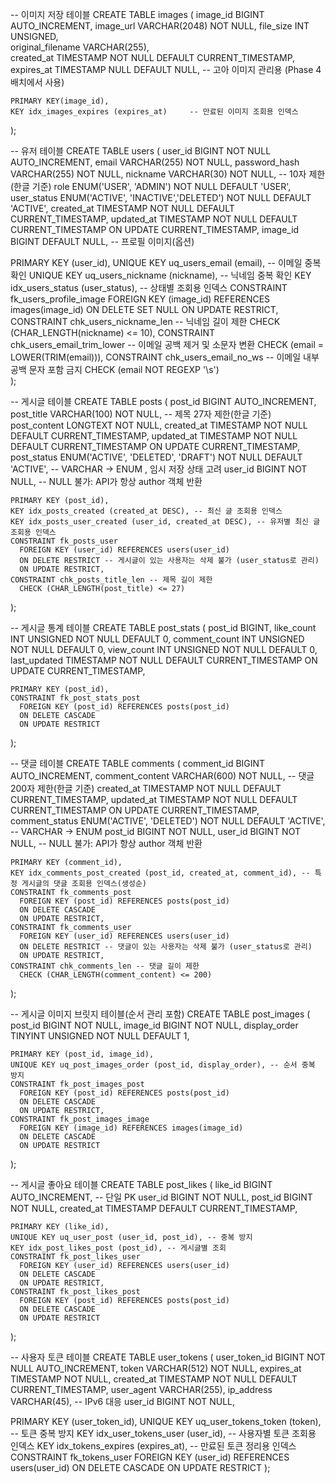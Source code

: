 -- 이미지 저장 테이블
CREATE TABLE images (
    image_id BIGINT AUTO_INCREMENT,
image_url VARCHAR(2048) NOT NULL,
file_size INT UNSIGNED,              
original_filename VARCHAR(255),      
created_at TIMESTAMP NOT NULL DEFAULT CURRENT_TIMESTAMP,
expires_at TIMESTAMP NULL DEFAULT NULL,  -- 고아 이미지 관리용 (Phase 4 배치에서 사용)

    PRIMARY KEY(image_id),
    KEY idx_images_expires (expires_at)     -- 만료된 이미지 조회용 인덱스
);

-- 유저 테이블
CREATE TABLE users (
    user_id BIGINT NOT NULL AUTO_INCREMENT,
email        VARCHAR(255) NOT NULL,
password_hash VARCHAR(255) NOT NULL,
nickname     VARCHAR(30)  NOT NULL, -- 10자 제한(한글 기준)
role ENUM('USER', 'ADMIN') NOT NULL DEFAULT 'USER',
user_status  ENUM('ACTIVE', 'INACTIVE','DELETED') NOT NULL DEFAULT 'ACTIVE',
created_at   TIMESTAMP NOT NULL DEFAULT CURRENT_TIMESTAMP,
updated_at   TIMESTAMP NOT NULL DEFAULT CURRENT_TIMESTAMP ON UPDATE CURRENT_TIMESTAMP,
image_id BIGINT DEFAULT NULL, -- 프로필 이미지(옵션)

PRIMARY KEY (user_id),
UNIQUE KEY uq_users_email (email), -- 이메일 중복 확인
UNIQUE KEY uq_users_nickname (nickname), -- 닉네임 중복 확인
KEY idx_users_status (user_status), -- 상태별 조회용 인덱스
CONSTRAINT fk_users_profile_image
FOREIGN KEY (image_id) REFERENCES images(image_id)
ON DELETE SET NULL
ON UPDATE RESTRICT,
CONSTRAINT chk_users_nickname_len -- 닉네임 길이 제한
CHECK (CHAR_LENGTH(nickname) <= 10),
CONSTRAINT chk_users_email_trim_lower -- 이메일 공백 제거 및 소문자 변환
CHECK (email = LOWER(TRIM(email))),
CONSTRAINT chk_users_email_no_ws -- 이메일 내부 공백 문자 포함 금지
CHECK (email NOT REGEXP '\\s')  
);

-- 게시글 테이블
CREATE TABLE posts (
    post_id BIGINT AUTO_INCREMENT,
post_title VARCHAR(100) NOT NULL, -- 제목 27자 제한(한글 기준)
post_content LONGTEXT NOT NULL,
created_at TIMESTAMP NOT NULL DEFAULT CURRENT_TIMESTAMP,
updated_at TIMESTAMP NOT NULL DEFAULT CURRENT_TIMESTAMP ON UPDATE CURRENT_TIMESTAMP,
post_status ENUM('ACTIVE', 'DELETED', 'DRAFT') NOT NULL DEFAULT 'ACTIVE', -- VARCHAR → ENUM , 임시 저장 상태 고려
    user_id BIGINT NOT NULL, -- NULL 불가: API가 항상 author 객체 반환

    PRIMARY KEY (post_id),
    KEY idx_posts_created (created_at DESC), -- 최신 글 조회용 인덱스
    KEY idx_posts_user_created (user_id, created_at DESC), -- 유저별 최신 글 조회용 인덱스
    CONSTRAINT fk_posts_user
      FOREIGN KEY (user_id) REFERENCES users(user_id)
      ON DELETE RESTRICT -- 게시글이 있는 사용자는 삭제 불가 (user_status로 관리)
      ON UPDATE RESTRICT,
    CONSTRAINT chk_posts_title_len -- 제목 길이 제한
      CHECK (CHAR_LENGTH(post_title) <= 27)
);

-- 게시글 통계 테이블
CREATE TABLE post_stats (
    post_id BIGINT,
like_count INT UNSIGNED NOT NULL DEFAULT 0,
comment_count INT UNSIGNED NOT NULL DEFAULT 0,
view_count INT UNSIGNED NOT NULL DEFAULT 0,
last_updated TIMESTAMP NOT NULL DEFAULT CURRENT_TIMESTAMP ON UPDATE CURRENT_TIMESTAMP,

    PRIMARY KEY (post_id),
    CONSTRAINT fk_post_stats_post 
      FOREIGN KEY (post_id) REFERENCES posts(post_id) 
      ON DELETE CASCADE
      ON UPDATE RESTRICT
);

-- 댓글 테이블
CREATE TABLE comments (
    comment_id BIGINT AUTO_INCREMENT,
comment_content VARCHAR(600) NOT NULL, -- 댓글 200자 제한(한글 기준)
created_at TIMESTAMP NOT NULL DEFAULT CURRENT_TIMESTAMP,
updated_at TIMESTAMP NOT NULL DEFAULT CURRENT_TIMESTAMP ON UPDATE CURRENT_TIMESTAMP,
comment_status ENUM('ACTIVE', 'DELETED') NOT NULL DEFAULT 'ACTIVE', -- VARCHAR → ENUM
    post_id BIGINT NOT NULL,
    user_id BIGINT NOT NULL, -- NULL 불가: API가 항상 author 객체 반환

    PRIMARY KEY (comment_id),
    KEY idx_comments_post_created (post_id, created_at, comment_id), -- 특정 게시글의 댓글 조회용 인덱스(생성순)
    CONSTRAINT fk_comments_post
      FOREIGN KEY (post_id) REFERENCES posts(post_id)
      ON DELETE CASCADE
      ON UPDATE RESTRICT,
    CONSTRAINT fk_comments_user
      FOREIGN KEY (user_id) REFERENCES users(user_id)
      ON DELETE RESTRICT -- 댓글이 있는 사용자는 삭제 불가 (user_status로 관리)
      ON UPDATE RESTRICT,
    CONSTRAINT chk_comments_len -- 댓글 길이 제한
      CHECK (CHAR_LENGTH(comment_content) <= 200)
);

-- 게시글 이미지 브릿지 테이블(순서 관리 포함)
CREATE TABLE post_images (
    post_id BIGINT NOT NULL,
    image_id BIGINT NOT NULL,
display_order TINYINT UNSIGNED NOT NULL DEFAULT 1,

    PRIMARY KEY (post_id, image_id),
    UNIQUE KEY uq_post_images_order (post_id, display_order), -- 순서 중복 방지
    CONSTRAINT fk_post_images_post 
      FOREIGN KEY (post_id) REFERENCES posts(post_id) 
      ON DELETE CASCADE
      ON UPDATE RESTRICT,
    CONSTRAINT fk_post_images_image
      FOREIGN KEY (image_id) REFERENCES images(image_id)
      ON DELETE CASCADE
      ON UPDATE RESTRICT
);

-- 게시글 좋아요 테이블
CREATE TABLE post_likes (
    like_id BIGINT AUTO_INCREMENT, -- 단일 PK
    user_id BIGINT NOT NULL,
    post_id BIGINT NOT NULL,
created_at TIMESTAMP DEFAULT CURRENT_TIMESTAMP,

    PRIMARY KEY (like_id),
    UNIQUE KEY uq_user_post (user_id, post_id), -- 중복 방지
    KEY idx_post_likes_post (post_id), -- 게시글별 조회
    CONSTRAINT fk_post_likes_user 
      FOREIGN KEY (user_id) REFERENCES users(user_id)
      ON DELETE CASCADE
      ON UPDATE RESTRICT,
    CONSTRAINT fk_post_likes_post 
      FOREIGN KEY (post_id) REFERENCES posts(post_id)
      ON DELETE CASCADE
      ON UPDATE RESTRICT
);

-- 사용자 토큰 테이블
CREATE TABLE user_tokens (
    user_token_id BIGINT NOT NULL AUTO_INCREMENT,
token         VARCHAR(512) NOT NULL,
expires_at    TIMESTAMP NOT NULL,
created_at    TIMESTAMP NOT NULL DEFAULT CURRENT_TIMESTAMP,
user_agent    VARCHAR(255),
ip_address VARCHAR(45), -- IPv6 대응
    user_id BIGINT NOT NULL,

PRIMARY KEY (user_token_id),
UNIQUE KEY uq_user_tokens_token (token), -- 토큰 중복 방지
KEY idx_user_tokens_user (user_id), -- 사용자별 토큰 조회용 인덱스
KEY idx_tokens_expires (expires_at), -- 만료된 토큰 정리용 인덱스
CONSTRAINT fk_tokens_user
FOREIGN KEY (user_id) REFERENCES users(user_id)
ON DELETE CASCADE
ON UPDATE RESTRICT
);
